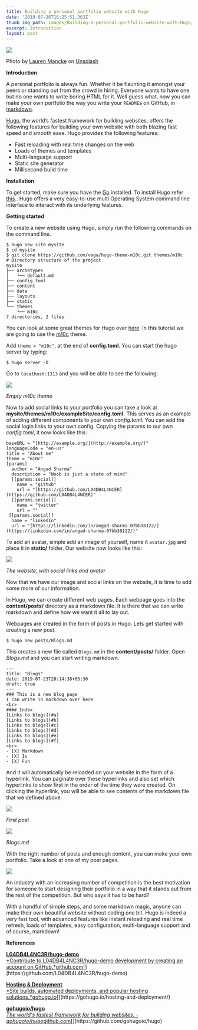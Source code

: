```yaml
---
title: Building a personal portfolio website with Hugo
date: '2019-07-26T16:25:51.363Z'
thumb_img_path: images/Building-a-personal-portfolio-website-with-Hugo/0*yZCwvYCNdJQKmRUd.jpg
excerpt: Introduction
layout: post
---
```

![](/images/Building-a-personal-portfolio-website-with-Hugo/0*yZCwvYCNdJQKmRUd.jpg)

<figcaption>Photo by <a href="https://unsplash.com/@laurenmancke?utm_source=medium&amp;utm_medium=referral" data-href="https://unsplash.com/@laurenmancke?utm_source=medium&amp;utm_medium=referral" class="markup--anchor markup--figure-anchor" rel="photo-creator noopener" target="_blank">Lauren Mancke</a> on&nbsp;<a href="https://unsplash.com?utm_source=medium&amp;utm_medium=referral" data-href="https://unsplash.com?utm_source=medium&amp;utm_medium=referral" class="markup--anchor markup--figure-anchor" rel="photo-source noopener" target="_blank">Unsplash</a></figcaption>

**Introduction**

A personal portfolio is always fun. Whether it be flaunting it amongst your peers or standing out from the crowd in hiring. Everyone wants to have one but no one wants to write boring HTML for it. Well guess what, now you can make your own portfolio the way you write your `README`s on GitHub, in [markdown](https://www.markdownguide.org/).

[Hugo](https://github.com/gohugoio/hugo.git), the world’s fastest framework for building websites, offers the following features for building your own website with both blazing fast speed and smooth ease. Hugo provides the following features:

*   Fast reloading with real time changes on the web
*   Loads of themes and templates
*   Multi-language support
*   Static site generator
*   Millisecond build time

**Installation**

To get started, make sure you have the [Go](https://golang.org/dl/) installed. To install Hugo refer [this](https://gohugo.io/getting-started/installing).. Hugo offers a very easy-to-use multi Operating System command line interface to interact with its underlying features.

**Getting started**

To create a new website using Hugo, simply run the following commands on the command line.

    $ hugo new site mysite  
    $ cd mysite  
    $ git clone https://github.com/vaga/hugo-theme-m10c.git themes/m10c
    # Directory structure of the project
    mysite  
    ├── archetypes  
    │   └── default.md  
    ├── config.toml  
    ├── content  
    ├── data  
    ├── layouts  
    ├── static  
    └── themes  
        └── m10c
    7 directories, 2 files

You can look at some great themes for Hugo over [here](https://themes.gohugo.io/). In this tutorial we are going to use the [m10c](https://github.com/vaga/hugo-theme-m10c) theme.

Add `theme = "m10c"`, at the end of **config.toml**. You can start the hugo server by typing:

    $ hugo server -D

Go to `localhost:1313` and you will be able to see the following:

![](/images/Building-a-personal-portfolio-website-with-Hugo/1*Socm62bErSlwH6Z7HMT_wA.png)

<figcaption><em>Empty m10c&nbsp;theme</em></figcaption>

Now to add social links to your portfolio you can take a look at **mysite/themes/m10c/exampleSite/config.toml.** This serves as an example of adding different components to your own *config.toml.* You can add the social login links to your own config. Copying the params to our own *config.toml*, it now looks like this:

    baseURL = "[http://example.org/](http://example.org/)"  
    languageCode = "en-us"  
    title = "About me"  
    theme = "m10c"
    [params]  
      author = "Angad Sharma"  
      description = "Noob is just a state of mind"  
      [[params.social]]  
        name = "github"  
        url = "[https://github.com/L04DB4L4NCER](https://github.com/L04DB4L4NCER)"  
      [[params.social]]  
        name = "twitter"  
        url = ""  
     [[params.social]]  
      name = "linkedIn"  
      url = "[https://linkedin.com/in/angad-sharma-07bb38122/](https://linkedin.com/in/angad-sharma-07bb38122/)"

To add an avatar, simple add an image of yourself, name it `avatar.jpg` and place it in **static/** folder. Our website now looks like this:

![](/images/Building-a-personal-portfolio-website-with-Hugo/1*8IYZA9r1HUy0xn66wRzyYA.png)

<figcaption><em>The website, with social links and&nbsp;avatar</em></figcaption>

Now that we have our image and social links on the website, it is time to add some more of our information.

In Hugo, we can create different web pages. Each webpage goes into the **content/posts/** directory as a markdown file. It is there that we can write markdown and define how we want it all to lay out.

Webpages are created in the form of posts in Hugo. Lets get started with creating a new post.

    $ hugo new posts/Blogs.md

This creates a new file called `Blogs.md` in the **content/posts/** folder. Open *Blogs.md* and you can start writing markdown.

    ---  
    title: "Blogs"  
    date: 2019-07-23T20:14:38+05:30  
    draft: true  
    ---
    ### This is a new blog page  
    I can write in markdown over here
    <br>
    #### Index
    [Links to blogs](#a)  
    [Links to blogs](#b)  
    [Links to blogs](#c)  
    [Links to blogs](#d)  
    [Links to blogs](#e)  
    [Links to blogs](#f)
    <br>
    - [X] Markdown  
    - [X] Is  
    - [X] Fun

And it will automatically be reloaded on your website in the form of a hyperlink. You can paginate over these hyperlinks and also set which hyperlinks to show first in the order of the time they were created. On clicking the hyperlink, you will be able to see contents of the markdown file that we defined above.

![](/images/Building-a-personal-portfolio-website-with-Hugo/1*ypiaH3qzp5N0ONRBwE0CMQ.png)

<figcaption><em>First post</em></figcaption>

![](/images/Building-a-personal-portfolio-website-with-Hugo/1*CGLe-C8Sb8lIgkDznCy7tg.png)

<figcaption><em>Blogs.md</em></figcaption>

With the right number of posts and enough content, you can make your own portfolio. Take a look at one of my post pages.

![](/images/Building-a-personal-portfolio-website-with-Hugo/1*mD4spE_b_D_ldNDqG081Vw.png)

An industry with an increasing number of competition is the best motivation for someone to start designing their portfolio in a way that it stands out from the rest of the competition. But who says it has to be hard?

With a handful of simple steps, and some markdown magic, anyone can make their own beautiful website without coding one bit. Hugo is indeed a very fast tool, with advanced features like instant reloading and real time refresh, loads of templates, easy configuration, multi-language support and of course, markdown!

**References**

[**L04DB4L4NC3R/hugo-demo**  
*Contribute to L04DB4L4NC3R/hugo-demo development by creating an account on GitHub.*github.com](https://github.com/L04DB4L4NC3R/hugo-demo "https://github.com/L04DB4L4NC3R/hugo-demo")[](https://github.com/L04DB4L4NC3R/hugo-demo)

[**Hosting & Deployment**  
*Site builds, automated deployments, and popular hosting solutions.*gohugo.io](https://gohugo.io/hosting-and-deployment/ "https://gohugo.io/hosting-and-deployment/")[](https://gohugo.io/hosting-and-deployment/)

[**gohugoio/hugo**  
*The world's fastest framework for building websites. - gohugoio/hugo*github.com](https://github.com/gohugoio/hugo "https://github.com/gohugoio/hugo")[](https://github.com/gohugoio/hugo)
